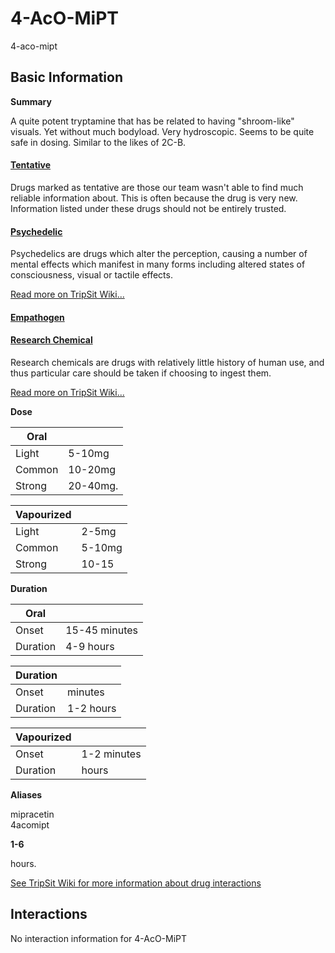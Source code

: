 # 4-AcO-MiPT

4-aco-mipt

## Basic Information

**Summary**

A quite potent tryptamine that has be related to having "shroom-like" visuals. Yet without much bodyload. Very hydroscopic. Seems to be quite safe in dosing. Similar to the likes of 2C-B.

#### [Tentative](/category/tentative)

Drugs marked as tentative are those our team wasn't able to find much reliable information about. This is often because the drug is very new. Information listed under these drugs should not be entirely trusted.

#### [Psychedelic](/category/psychedelic)

Psychedelics are drugs which alter the perception, causing a number of mental effects which manifest in many forms including altered states of consciousness, visual or tactile effects.

[Read more on TripSit Wiki...](#{category.wiki})

#### [Empathogen](/category/empathogen)

#### [Research Chemical](/category/research-chemical)

Research chemicals are drugs with relatively little history of human use, and thus particular care should be taken if choosing to ingest them.

[Read more on TripSit Wiki...](#{category.wiki})

**Dose**

| Oral   |          |
| ------ | -------- |
| Light  | 5-10mg   |
| Common | 10-20mg  |
| Strong | 20-40mg. |

| Vapourized |        |
| ---------- | ------ |
| Light      | 2-5mg  |
| Common     | 5-10mg |
| Strong     | 10-15  |

**Duration**

| Oral     |               |
| -------- | ------------- |
| Onset    | 15-45 minutes |
| Duration | 4-9 hours     |

| Duration |           |
| -------- | --------- |
| Onset    | minutes   |
| Duration | 1-2 hours |

| Vapourized |             |
| ---------- | ----------- |
| Onset      | 1-2 minutes |
| Duration   | hours       |

**Aliases**

mipracetin  
4acomipt  

**1-6**

hours.

[See TripSit Wiki for more information about drug interactions](http://combo.tripsit.me/)

## Interactions

No interaction information for 4-AcO-MiPT